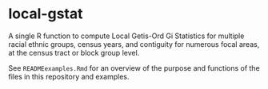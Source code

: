 # local-gstat
A single R function to compute Local Getis-Ord Gi Statistics for multiple racial ethnic groups, census years, and contiguity for numerous focal areas, at the census tract or block group level.

See ```READMEexamples.Rmd``` for an overview of the purpose and functions of the files in this repository and examples.
